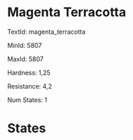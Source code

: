 # Magenta Terracotta

TextId: magenta_terracotta

MinId: 5807

MaxId: 5807

Hardness: 1,25

Resistance: 4,2


Num States: 1

# States
```

```